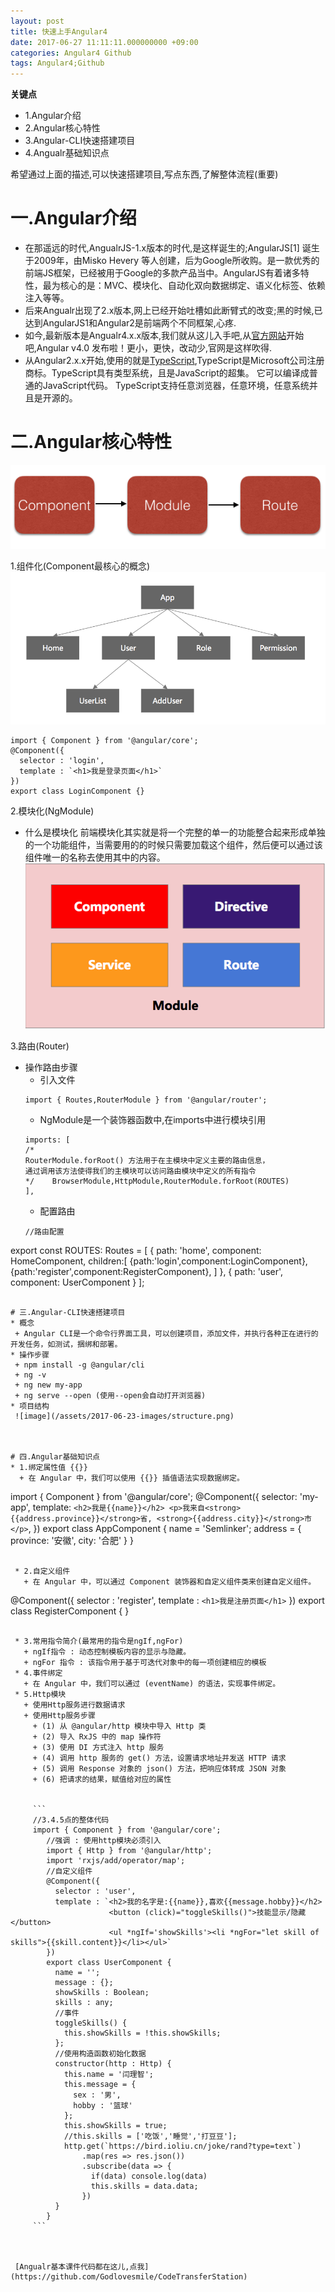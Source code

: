```yaml
---
layout: post
title: 快速上手Angular4
date: 2017-06-27 11:11:11.000000000 +09:00
categories: Angular4 Github
tags: Angular4;Github
---
```


**关键点**
* 1.Angular介绍
* 2.Angular核心特性
* 3.Angular-CLI快速搭建项目
* 4.Angualr基础知识点

希望通过上面的描述,可以快速搭建项目,写点东西,了解整体流程(重要)

# 一.Angular介绍
* 在那遥远的时代,AngualrJS-1.x版本的时代,是这样诞生的;AngularJS[1]  诞生于2009年，由Misko Hevery 等人创建，后为Google所收购。是一款优秀的前端JS框架，已经被用于Google的多款产品当中。AngularJS有着诸多特性，最为核心的是：MVC、模块化、自动化双向数据绑定、语义化标签、依赖注入等等。
* 后来Angualr出现了2.x版本,网上已经开始吐槽如此断臂式的改变;黑的时候,已达到AngularJS1和Angular2是前端两个不同框架,心疼.
* 如今,最新版本是Angualr4.x.x版本,我们就从这儿入手吧,从[官方网站](https://angular.cn/docs/ts/latest/quickstart.html)开始吧,Angular v4.0 发布啦！更小，更快，改动少,官网是这样吹得.
* 从Angular2.x.x开始,使用的就是[TypeScript](http://www.typescriptlang.org/),TypeScript是Microsoft公司注册商标。TypeScript具有类型系统，且是JavaScript的超集。 它可以编译成普通的JavaScript代码。 TypeScript支持任意浏览器，任意环境，任意系统并且是开源的。



# 二.Angular核心特性
![image](/assets/2017-06-23-images/core-concept.png)

1.组件化(Component最核心的概念)
![image](/assets/2017-06-23-images/tree.png)
```
import { Component } from '@angular/core';
@Component({
  selector : 'login',
  template : `<h1>我是登录页面</h1>`
})
export class LoginComponent {}
```

2.模块化(NgModule)
* 什么是模块化
	前端模块化其实就是将一个完整的单一的功能整合起来形成单独的一个功能组件，当需要用的的时候只需要加载这个组件，然后便可以通过该组件唯一的名称去使用其中的内容。
	![image](/assets/2017-06-23-images/module.png)

3.路由(Router)
* 操作路由步骤
  + 引入文件
  ```
  import { Routes,RouterModule } from '@angular/router';
  ```
  + NgModule是一个装饰器函数中,在imports中进行模块引用
  ```
  imports: [
  /*
  RouterModule.forRoot() 方法用于在主模块中定义主要的路由信息，
  通过调用该方法使得我们的主模块可以访问路由模块中定义的所有指令
  */	BrowserModule,HttpModule,RouterModule.forRoot(ROUTES)
  ],
  ```
  + 配置路由
  ```
  //路由配置
export const ROUTES: Routes = [
  { path: 'home',
    component: HomeComponent,
    children:[
      {path:'login',component:LoginComponent},
      {path:'register',component:RegisterComponent},
    ]
  },
  { path: 'user', component: UserComponent }
];
 ```

# 三.Angular-CLI快速搭建项目
* 概念
  + Angular CLI是一个命令行界面工具，可以创建项目，添加文件，并执行各种正在进行的开发任务，如测试，捆绑和部署。
* 操作步骤
  + npm install -g @angular/cli
  + ng -v
  + ng new my-app
  + ng serve --open (使用--open会自动打开浏览器)
* 项目结构
  ![image](/assets/2017-06-23-images/structure.png)
 

 
# 四.Angular基础知识点
 * 1.绑定属性值 {{}}
   + 在 Angular 中，我们可以使用 {{}} 插值语法实现数据绑定。
   ```
   import { Component } from '@angular/core';
	@Component({
	  selector: 'my-app',
	  template: `
	    <h2>我是{{name}}</h2>
	    <p>我来自<strong>{{address.province}}</strong>省,
	      <strong>{{address.city}}</strong>市
	    </p>
	  `,
	})
	export class AppComponent {
	  name = 'Semlinker';
	  address = {
	    province: '安徽',
	    city: '合肥'
	  }
	}
```

 * 2.自定义组件
   + 在 Angular 中，可以通过 Component 装饰器和自定义组件类来创建自定义组件。
   ```
   @Component({
	  selector : 'register',
	  template : `<h1>我是注册页面</h1>`
	})
	export class RegisterComponent {
	}
```

 * 3.常用指令简介(最常用的指令是ngIf,ngFor)
   + ngIf指令 : 动态控制模板内容的显示与隐藏。
   + ngFor 指令 : 该指令用于基于可迭代对象中的每一项创建相应的模板
 * 4.事件绑定
   + 在 Angular 中，我们可以通过 (eventName) 的语法，实现事件绑定。
 * 5.Http模块
   + 使用Http服务进行数据请求
   + 使用Http服务步骤
     + (1) 从 @angular/http 模块中导入 Http 类
     + (2) 导入 RxJS 中的 map 操作符
     + (3) 使用 DI 方式注入 http 服务
     + (4) 调用 http 服务的 get() 方法，设置请求地址并发送 HTTP 请求
     + (5) 调用 Response 对象的 json() 方法，把响应体转成 JSON 对象
     + (6) 把请求的结果，赋值给对应的属性
    
   
	 ```
	 //3.4.5点的整体代码
	 import { Component } from '@angular/core';
		//强调 : 使用http模块必须引入
		import { Http } from '@angular/http';
		import 'rxjs/add/operator/map';
		//自定义组件
		@Component({
		  selector : 'user',
		  template : `<h2>我的名字是:{{name}},喜欢{{message.hobby}}</h2>
		              <button (click)="toggleSkills()">技能显示/隐藏</button>
		              <ul *ngIf='showSkills'><li *ngFor="let skill of skills">{{skill.content}}</li></ul>`
		})
		export class UserComponent {
		  name = '';
		  message : {};
		  showSkills : Boolean;
		  skills : any;
		  //事件
		  toggleSkills() {
		    this.showSkills = !this.showSkills;
		  };
		  //使用构造函数初始化数据
		  constructor(http : Http) {
		    this.name = '闫理智';
		    this.message = {
		      sex : '男',
		      hobby : '篮球'
		    };
		    this.showSkills = true;
		    //this.skills = ['吃饭','睡觉','打豆豆'];
		    http.get(`https://bird.ioliu.cn/joke/rand?type=text`)
		        .map(res => res.json())
		        .subscribe(data => {
		          if(data) console.log(data)
		          this.skills = data.data;
		        })
		  }
		}
	 ```

  
  
 [Angualr基本课件代码都在这儿,点我](https://github.com/Godlovesmile/CodeTransferStation)
  



